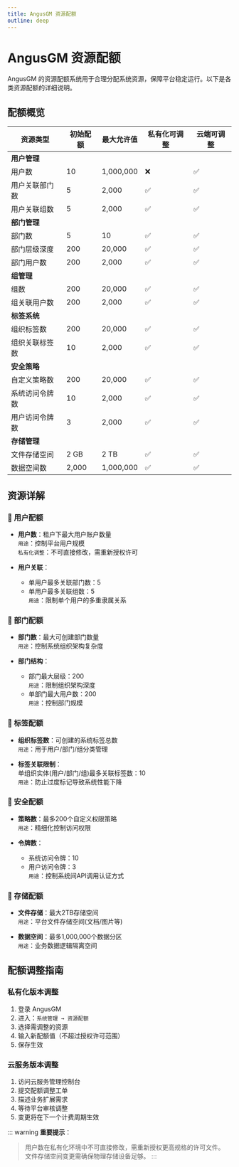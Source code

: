 ```yaml
---
title: AngusGM 资源配额
outline: deep
---
```


# AngusGM 资源配额

AngusGM 的资源配额系统用于合理分配系统资源，保障平台稳定运行。以下是各类资源配额的详细说明。

## 配额概览

| 资源类型           | 初始配额  | 最大允许值   | 私有化可调整 | 云端可调整 |
|--------------------|-------|-------------|------------|----------|
| **用户管理**       |       |             |            |          |
| 用户数             | 10    | 1,000,000   | ❌          | ✅        |
| 用户关联部门数     | 5     | 2,000       | ✅          | ✅        |
| 用户关联组数       | 5     | 2,000       | ✅          | ✅        |
| **部门管理**       |       |             |            |          |
| 部门数             | 5     | 10          | ✅          | ✅        |
| 部门层级深度       | 200   | 20,000      | ✅          | ✅        |
| 部门用户数         | 200   | 2,000       | ✅          | ✅        |
| **组管理**         |       |             |            |          |
| 组数               | 200   | 20,000      | ✅          | ✅        |
| 组关联用户数       | 200   | 2,000       | ✅          | ✅        |
| **标签系统**       |       |             |            |          |
| 组织标签数         | 200   | 20,000      | ✅          | ✅        |
| 组织关联标签数     | 10    | 2,000       | ✅          | ✅        |
| **安全策略**       |       |             |            |          |
| 自定义策略数       | 200   | 20,000      | ✅          | ✅        |
| 系统访问令牌数     | 10    | 2,000       | ✅          | ✅        |
| 用户访问令牌数     | 3     | 2,000       | ✅          | ✅        |
| **存储管理**       |       |             |            |          |
| 文件存储空间       | 2 GB  | 2 TB        | ✅          | ✅        |
| 数据空间数         | 2,000 | 1,000,000   | ✅          | ✅        |

## 资源详解

### 👥 用户配额
- **用户数**：租户下最大用户账户数量  
  `用途`：控制平台用户规模  
  `私有化调整`：不可直接修改，需重新授权许可

- **用户关联**：  
  - 单用户最多关联部门数：5  
  - 单用户最多关联组数：5  
  `用途`：限制单个用户的多重隶属关系

### 🏢 部门配额
- **部门数**：最大可创建部门数量  
  `用途`：控制系统组织架构复杂度

- **部门结构**：  
  - 部门最大层级：200  
  `用途`：限制组织架构深度  
  - 单部门最大用户数：200  
  `用途`：控制部门规模

### 🔖 标签配额
- **组织标签数**：可创建的系统标签总数  
  `用途`：用于用户/部门/组分类管理

- **标签关联限制**：  
  单组织实体(用户/部门/组)最多关联标签数：10  
  `用途`：防止过度标记导致系统性能下降

### 🔐 安全配额
- **策略数**：最多200个自定义权限策略  
  `用途`：精细化控制访问权限

- **令牌数**：  
  - 系统访问令牌：10  
  - 用户访问令牌：3  
  `用途`：控制系统间API调用认证方式

### 💾 存储配额
- **文件存储**：最大2TB存储空间  
  `用途`：平台文件存储空间(文档/图片等)

- **数据空间**：最多1,000,000个数据分区  
  `用途`：业务数据逻辑隔离空间

## 配额调整指南

### 私有化版本调整
1. 登录 AngusGM
2. 进入：`系统管理 → 资源配额`
3. 选择需调整的资源
4. 输入新配额值（不超过授权许可范围）
5. 保存生效

### 云服务版本调整
1. 访问云服务管理控制台
2. 提交配额调整工单
3. 描述业务扩展需求
4. 等待平台审核调整
5. 变更将在下一个计费周期生效

::: warning **重要提示**：
> 用户数在私有化环境中不可直接修改，需重新授权更高规格的许可文件。  
> 文件存储空间变更需确保物理存储设备足够。
:::